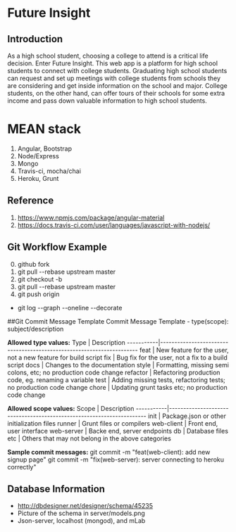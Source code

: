# Future Insight


## Introduction
As a high school student, choosing a college to attend is a critical life decision. Enter Future Insight. This web app is a platform for high school students to connect with college students. Graduating high school students can request and set up meetings with college students from schools they are considering and get inside information on the school and major. College students, on the other hand, can offer tours of their schools for some extra income and pass down valuable information to high school students.


# MEAN stack

1. Angular, Bootstrap
1. Node/Express
1. Mongo
1. Travis-ci, mocha/chai
1. Heroku, Grunt


## Reference
1. https://www.npmjs.com/package/angular-material
1. https://docs.travis-ci.com/user/languages/javascript-with-nodejs/


## Git Workflow Example
0. github fork
1. git pull --rebase upstream master
2. git checkout -b <branch>
3. git pull --rebase upstream master
4. git push origin <branch>

- git log --graph --oneline --decorate


##Git Commit Message Template
Commit Message Template - type(scope): subject/description

**Allowed type values:**
Type       |  Description
-----------|----------------------------------------------------------------------
feat       | New feature for the user, not a new feature for build script
fix        | Bug fix for the user, not a fix to a build script
docs       | Changes to the documentation
style      | Formatting, missing semi colons, etc; no production code change
refactor   | Refactoring production code, eg. renaming a variable
test       | Adding missing tests, refactoring tests; no production code change
chore      | Updating grunt tasks etc; no production code change

**Allowed scope values:**
Scope      |  Description
-----------|----------------------------------------------------------------------
init       |  Package.json or other initialization files
runner     |  Grunt files or compilers
web-client |  Front end, user interface
web-server |  Backe end, server endpoints
db         |  Database files
etc        |  Others that may not belong in the above categories

**Sample commit messages:**
git commit -m "feat(web-client): add new signup page"
git commit -m "fix(web-server): server connecting to heroku correctly"


## Database Information
- http://dbdesigner.net/designer/schema/45235
- Picture of the schema in server/models.png
- Json-server, localhost (mongod), and mLab 
